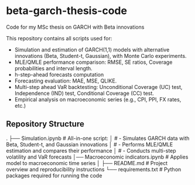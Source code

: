 # beta-garch-thesis-code
Code for my MSc thesis on GARCH with Beta innovations

This repository contains all scripts used for:
- Simulation and estimation of GARCH(1,1) models with alternative innovations (Beta, Student-t, Gaussian), with Monte Carlo experiments.
- MLE/QMLE performance comparison: RMSE, SE ratios, Coverage probabilities and interval length.
- h-step-ahead forecasts computation
- Forecasting evaluation: MAE, MSE, QLIKE.
- Multi-step ahead VaR backtesting: Unconditional Coverage (UC) test, Independence (IND) test, Conditional Coverage (CC) test.
- Empirical analysis on macroeconomic series (e.g., CPI, PPI, FX rates, etc.)

## Repository Structure
.
├── Simulation.ipynb            # All-in-one script:
│                               #   - Simulates GARCH data with Beta, Student-t, and Gaussian innovations
│                               #   - Performs MLE/QMLE estimation and compares their performance
│                               #   - Conducts multi-step volatility and VaR forecasts
│── Macroeconomic indicators.ipynb  # Applies model to macroeconomic time series
│
├── README.md                   # Project overview and reproducibility instructions
└── requirements.txt            # Python packages required for running the code
